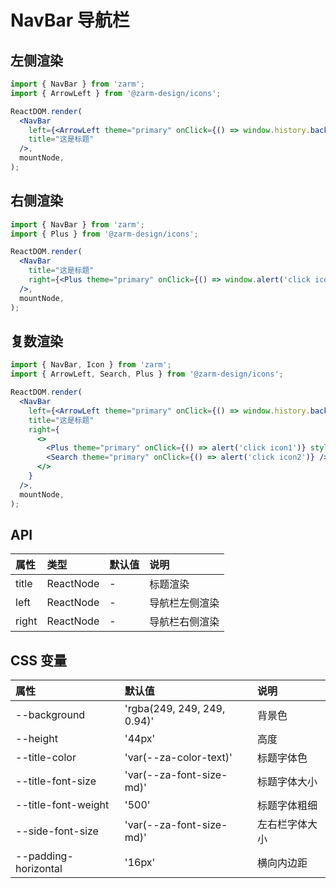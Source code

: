 # NavBar 导航栏

## 左侧渲染

```jsx
import { NavBar } from 'zarm';
import { ArrowLeft } from '@zarm-design/icons';

ReactDOM.render(
  <NavBar
    left={<ArrowLeft theme="primary" onClick={() => window.history.back()} />}
    title="这是标题"
  />,
  mountNode,
);
```

## 右侧渲染

```jsx
import { NavBar } from 'zarm';
import { Plus } from '@zarm-design/icons';

ReactDOM.render(
  <NavBar
    title="这是标题"
    right={<Plus theme="primary" onClick={() => window.alert('click icon')} />}
  />,
  mountNode,
);
```

## 复数渲染

```jsx
import { NavBar, Icon } from 'zarm';
import { ArrowLeft, Search, Plus } from '@zarm-design/icons';

ReactDOM.render(
  <NavBar
    left={<ArrowLeft theme="primary" onClick={() => window.history.back()} />}
    title="这是标题"
    right={
      <>
        <Plus theme="primary" onClick={() => alert('click icon1')} style={{ marginRight: 16 }} />
        <Search theme="primary" onClick={() => alert('click icon2')} />
      </>
    }
  />,
  mountNode,
);
```

## API

| 属性  | 类型      | 默认值 | 说明           |
| :---- | :-------- | :----- | :------------- |
| title | ReactNode | -      | 标题渲染       |
| left  | ReactNode | -      | 导航栏左侧渲染 |
| right | ReactNode | -      | 导航栏右侧渲染 |

## CSS 变量

| 属性                 | 默认值                      | 说明           |
| :------------------- | :-------------------------- | :------------- |
| --background         | 'rgba(249, 249, 249, 0.94)' | 背景色         |
| --height             | '44px'                      | 高度           |
| --title-color        | 'var(--za-color-text)'      | 标题字体色     |
| --title-font-size    | 'var(--za-font-size-md)'    | 标题字体大小   |
| --title-font-weight  | '500'                       | 标题字体粗细   |
| --side-font-size     | 'var(--za-font-size-md)'    | 左右栏字体大小 |
| --padding-horizontal | '16px'                      | 横向内边距     |
